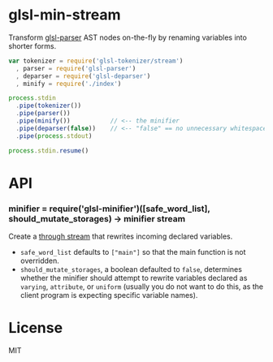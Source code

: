# glsl-min-stream

Transform [glsl-parser](https://github.com/chrisdickinson/glsl-parser.git) AST nodes
on-the-fly by renaming variables into shorter forms.

```javascript
var tokenizer = require('glsl-tokenizer/stream')
  , parser = require('glsl-parser')
  , deparser = require('glsl-deparser')
  , minify = require('./index')

process.stdin
  .pipe(tokenizer())
  .pipe(parser())
  .pipe(minify())           // <-- the minifier
  .pipe(deparser(false))    // <-- "false" == no unnecessary whitespace, please.
  .pipe(process.stdout)

process.stdin.resume()
```

# API

### minifier = require('glsl-minifier')([safe_word_list], should_mutate_storages) -> minifier stream

Create a [through stream](https://github.com/dominictarr/stream-spec#through-sync-writable-and-readable-aka-filter) that rewrites incoming declared variables.

* `safe_word_list` defaults to `["main"]` so that the main function is not overridden.
* `should_mutate_storages`, a boolean defaulted to `false`, determines whether the minifier should attempt to rewrite variables declared as `varying`, `attribute`, or `uniform` (usually you do not want to do this, as the client program is expecting specific variable names).

# License

MIT
